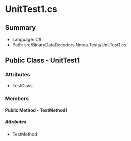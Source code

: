﻿# UnitTest1.cs

## Summary

* Language: C#
* Path: src/BinaryDataDecoders.Nmea.Tests/UnitTest1.cs

## Public Class - UnitTest1

### Attributes

 - TestClass

### Members

#### Public Method - TestMethod1

##### Attributes

 - TestMethod


